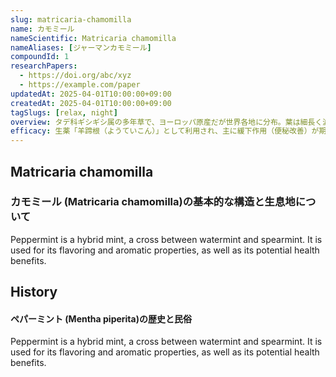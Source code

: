 ```yaml
---
slug: matricaria-chamomilla
name: カモミール
nameScientific: Matricaria chamomilla
nameAliases: [ジャーマンカモミール]
compoundId: 1
researchPapers:
  - https://doi.org/abc/xyz
  - https://example.com/paper
updatedAt: 2025-04-01T10:00:00+09:00
createdAt: 2025-04-01T10:00:00+09:00
tagSlugs: [relax, night]
overview: タデ科ギシギシ属の多年草で、ヨーロッパ原産だが世界各地に分布。葉は細長く波打ち、根は黄色を帯びる。湿地や道端に自生し、耐久性が高い。根は生薬「羊蹄根（ようていこん）」として下剤や皮膚病治療に用いられるほか、葉は若いものが食用となる。
efficacy: 生薬「羊蹄根（ようていこん）」として利用され、主に緩下作用（便秘改善）が期待される。根に含まれるアントラキノン誘導体が腸を刺激し、排便を促す。また、抗炎症作用や抗菌作用があり、皮膚疾患や湿疹の治療にも使われる。さらに、抗酸化作用があり、体内の老化防止やデトックス効果も期待される。
---
```


## Matricaria chamomilla
### カモミール (Matricaria chamomilla)の基本的な構造と生息地について

Peppermint is a hybrid mint, a cross between watermint and spearmint. It is used for its flavoring and aromatic properties, as well as its potential health benefits.

## History
#### ペパーミント (Mentha piperita)の歴史と民俗

Peppermint is a hybrid mint, a cross between watermint and spearmint. It is used for its flavoring and aromatic properties, as well as its potential health benefits.